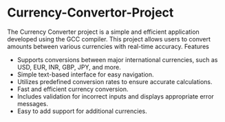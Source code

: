 # Currency-Convertor-Project
The Currency Converter project is a simple and efficient application developed using the GCC compiler. This project allows users to convert amounts between various currencies with real-time accuracy. 
Features
- Supports conversions between major international currencies, such as USD, EUR, INR, GBP, JPY, and more.
- Simple text-based interface for easy navigation.
- Utilizes predefined conversion rates to ensure accurate calculations.
- Fast and efficient currency conversion.
- Includes validation for incorrect inputs and displays appropriate error messages.
- Easy to add support for additional currencies.
